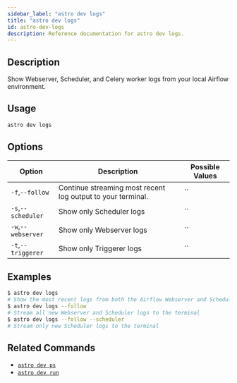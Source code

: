 ```yaml
---
sidebar_label: "astro dev logs"
title: "astro dev logs"
id: astro-dev-logs
description: Reference documentation for astro dev logs.
---
```


## Description

Show Webserver, Scheduler, and Celery worker logs from your local Airflow environment.

## Usage

```sh
astro dev logs
```

## Options

| Option              | Description                                                                                                        | Possible Values             |
| ------------------- | ------------------------------------------------------------------------------------------------------------------ | --------------------------- |
| `-f`,`--follow` | Continue streaming most recent log output to your terminal. | ``|
| `-s`,`--scheduler`            | Show only Scheduler logs                                                                                  | ``                  |
| `-w`,`--webserver`            | Show only Webserver logs                                                                                  | ``                 |
| `-t`,`--triggerer`            | Show only Triggerer logs                                                                                  | ``                 |


## Examples

```sh
$ astro dev logs
# Show the most recent logs from both the Airflow Webserver and Scheduler
$ astro dev logs --follow
# Stream all new Webserver and Scheduler logs to the terminal
$ astro dev logs --follow --scheduler
# Stream only new Scheduler logs to the terminal
```

## Related Commands

- [`astro dev ps`](cli/astro-dev-ps.md)
- [`astro dev run`](cli/astro-dev-run.md)

